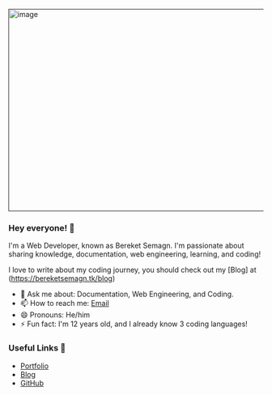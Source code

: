 <p align="left">
    <a href="">
        <!-- update logo -->
        <img alt="image" src="https://i.ibb.co/LJt2fR1/profileintro.jpg" width ="800" height= "400">
    </a>
</p>

### Hey everyone! 👋

I'm a Web Developer, known as Bereket Semagn. I'm passionate about sharing knowledge, documentation, web engineering, learning, and coding!

I love to write about my coding journey, you should check out my [Blog] at (https://bereketsemagn.tk/blog)

- 💬 Ask me about: Documentation, Web Engineering, and Coding.
- 📫 How to reach me: [Email](mailto:bsemagn.dev@gmail.com)
- 😄 Pronouns: He/him
- ⚡ Fun fact: I'm 12 years old, and I already know 3 coding languages!

### Useful Links 💙

- [Portfolio](https://bereketsemagn.tk/)
- [Blog](https://bereketsemagn.tk/blog)
- [GitHub](https://github.com/bereketsemagn)

